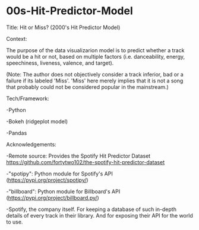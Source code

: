 # 00s-Hit-Predictor-Model

Title: Hit or Miss? (2000's Hit Predictor Model)

Context:

The purpose of the data visualizarion model is to predict whether a track would be a hit or not, based on multiple factors (i.e. danceability, energy, speechiness, liveness, valence, and target).

(Note: The author does not objectively consider a track inferior, bad or a failure if its labeled 'Miss'. 'Miss' here merely implies that it is not a song that probably could not be considered popular in the mainstream.)

Tech/Framework:

-Python

-Bokeh (ridgeplot model)

-Pandas


Acknowledgements:

-Remote source: Provides the Spotify Hit Predictor Dataset https://github.com/fortytwo102/the-spotify-hit-predictor-dataset

-"spotipy": Python module for Spotify's API (https://pypi.org/project/spotipy/)

-"billboard": Python module for Billboard's API (https://pypi.org/project/billboard.py/)

-Spotify, the company itself. For keeping a database of such in-depth details of every track in their library. And for exposing their API for the world to use.

